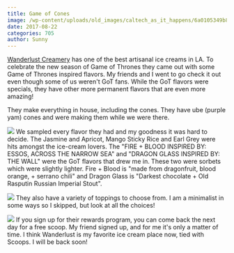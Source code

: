 ```yaml
---
title: Game of Cones
image: /wp-content/uploads/old_images/caltech_as_it_happens/6a0105349b8251970b01bb09b28a1d970d.jpg
date: 2017-08-22
categories: 705
author: Sunny
---
```


[Wanderlust Creamery](https://www.instagram.com/eatwanderlust/) has one of the best artisanal ice creams in LA. To celebrate the new season of Game of Thrones they came out with some Game of Thrones inspired flavors. My friends and I went to go check it out even though some of us weren't GoT fans. While the GoT flavors were specials, they have other more permanent flavors that are even more amazing!

They make everything in house, including the cones. They have ube (purple yam) cones and were making them while we were there.


![](/old_images/caltech_as_it_happens/6a0105349b8251970b01bb09b28a19970d.jpg)
We sampled every flavor they had and my goodness it was hard to decide. The Jasmine and Apricot, Mango Sticky Rice and Earl Grey were hits amongst the ice-cream lovers. The "FIRE + BLOOD INSPIRED BY: ESSOS, ACROSS THE NARROW SEA" and "DRAGON GLASS INSPIRED BY: THE WALL" were the GoT flavors that drew me in. These two were sorbets which were slightly lighter. Fire + Blood is "made from dragonfruit, blood orange, + serrano chili" and Dragon Glass is "Darkest chocolate + Old Rasputin Russian Imperial Stout".


![](/old_images/caltech_as_it_happens/6a0105349b8251970b01bb09b28a29970d.jpg)
They also have a variety of toppings to choose from. I am a minimalist in some ways so I skipped, but look at all the choices!


![](/old_images/caltech_as_it_happens/6a0105349b8251970b01b8d29996c2970c.jpg)
If you sign up for their rewards program, you can come back the next day for a free scoop. My friend signed up, and for me it's only a matter of time. I think Wanderlust is my favorite ice cream place now, tied with Scoops. I will be back soon!
